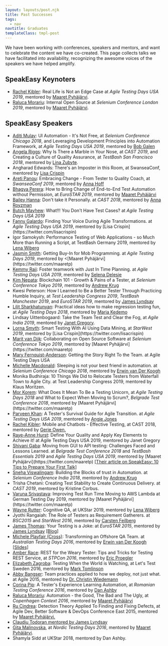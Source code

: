 ```yaml
---
layout: layouts/post.njk
title: Past Successes
tags:
  - nav
navtitle: Graduates
templateClass: tmpl-post
---
```


We have been working with conferences, speakers and mentors, and want to celebrate the content we have co-created. This page collects talks we have facilitated into availability, recognizing the awesome voices of the speakers we have helped amplify.

## SpeakEasy Keynoters

   * [Rachel Kibler](https://twitter.com/racheljoi): Real Life is Not an Edge Case at *Agile Testing Days USA 2019*, mentored by [Maaret Pyhäjärvi](https://twitter.com/maaretp).
   * [Raluca Morariu](https://twitter.com/schumitza): Internal Open Source at *Selenium Conference London 2019*, mentored by [Maaret Pyhäjärvi](https://twitter.com/maaretp).


## SpeakEasy Speakers

   * [Aditi Mulay](https://twitter.com/AditiMulay18): UI Automation - It's Not Free, at *Selenium Conference Chicago 2018*, and Leveraging Development Principles into Automation Framework, at *Agile Testing Days USA 2019*, mentored by [Bob Galen](https://twitter.com/bobgalen)
   * [Angela Riggs](https://twitter.com/AngelaRiggs_): Why Is There a Marble in Your Nose, at *CAST 2019*, and Creating a Culture of Quality Assurance, at *TestBash San Francisco 2018*, mentored by [Lina Zubyte](https://twitter.com/buggylina).
   * Angharad Edwards: There's an Imposter in this Room, at SwanseaConf, mentored by [Lisa Crispin](https://twitter.com/lisacrispin)
   * <a href="https://twitter.com/unremarkableQA">Areti Panou</a>: Embracing Change - From Tester to Quality Coach, at <i>SwanseaConf 2019</i>, mentored by <a href="https://twitter.com/Anna_Hoff">Anna Hoff</a></li>
   * <a href="https://twitter.com/bhagyagdm">Bhagya Perera</a>: How to Bring Change of End-to-End Test Automation without Permission, at *EuroSTAR 2019*, mentored by [Maaret Pyhäjärvi](https://twitter.com/maaretp)
        <li><a href="https://twitter.com/baileyhanna"  target="_blank">Bailey Hanna</a>: Don't take it Personally.
            at <i>CAST 2018</i>, mentored by <a href="https://twitter.com/QA_nna"  target="_blank">Anna Royzman</a></li>
        <li><a href="https://twitter.com/ButchMayhew"  target="_blank">Butch Mayhew</a>: What!!! You Don't Have Test Cases?
            at <i>Agile Testing Days USA 2019</i></li>
        <li><a href="https://twitter.com/dramatictester" target="_blank">Fanny Galardo</a>: Finding Your Voice During Agile Transformations.
          at <I>Agile Testing Days USA 2019</i>, mentored by [Lisa Crispin](https://twitter.com/lisacrispin)
        <li>Igor Samokysh: Performance Testing of Web Applications - so Much More than Running a Script,
          at TestBash Germany 2019,
          mentored by <a href="https://twitter.com/LenaPejgan">Lena Wiberg</li>
        <li><a href="https://twitter.com/jasmintestscode"  target="_blank">Jasmin Smith</a>: Getting Buy-In for Mob Programming.
            at <i>Agile Testing Days 2019</i>,
            mentored by <[Maaret Pyhäjärvi](https://twitter.com/maaretp)
        <li><a href="https://twitter.com/kemmraj" target="_blank">Kemmy Raji</a>: Foster teamwork with Just In Time Planning.
            at <i>Agile Testing Days USA 2019</i>,
            mentored by <a href="https://twitter.com/SelenaDelesie"  target="_blank">Selena Delesie</a></li>
        <li><a href="https://twitter.com/C2KimN">Kim Nepata</a>: Blockchain 101 - Growth & Pains of a Tester,
          at <i>Selenium Conference Tokyo 2019</i>,
            mentored by <a href="https://twitter.com/lazycoderio" target="_blank">Andrew Krug</a> </li>
        <li>Kwesi Peterson: How I Learned to Be a Better Tester Through Practicing Humble Inquiry,
          at <i>Test Leadership Congress 2019</i>, <i>TestBash Manchester 2019</i>, and <i>EuroSTAR 2019</i>,
          mentored by <a href="https://twitter.com/workroomprds">James Lyndsay</li>
        <li><a href="https://twitter.com/lilitshark">Lilit Sharkhatunyan</a>: Practical ideas how to make regression testing fun,
            at <i>Agile Testing Days 2018</i>,
            mentored by <a href="https://twitter.com/mariakedemo">Maria Kedemo</a></li>
        <li>Lindsay Uittenbogaard: Take the Team Test and Clear the Fog,
          at <i>Agile India 2019</i>,
          mentored by <a href="https://twitter.com/janetgregoryca">Janet Gregory</a>.
        <li><a href="https://twitter.com/DigiLorna">Lorna Smyth</a>: Smart Testing With AI Using Data Mining,
          at <i>StarWest 2019</i>,
          mentored by [Lisa Crispin](https://twitter.com/lisacrispin)
        <li><a href="https://twitter.com/MaritvanDijk77" target="_blank">Marit van Dijk</a>: Collaborating on Open Source Software
            at <i>Selenium Conference Tokyo 2019</i>,
            mentored by [Maaret Pyhäjärvi](https://twitter.com/maaretp)
        <li><a href="GrrlPirate"  target="_blank">Mary Fernquist-Anderson</a>: Getting the Story Right To the Team. at Agile Testing Days USA</li>
        <li><a href="https://twitter.com/mishmaccas" target="_blank">Michelle Macdonald</a>: Sleeping is not your best friend in
            automation.
            at <i>Selenium Conference Chicago 2018</i>,
            mentored by <a href="https://twitter.com/evanderkoogh" target="_blank">Erwin van Der Koogh</a></li>
        <li>Monika Budhiraja: 10 Things We Did to Relocate Testers from Waterfall Town to Agile City.
          at Test Leadership Congress 2019,
          mentored by Klaus Moritzen.
        <li><a href="https://twitter.com/temorel" target="_blank">Mor Korem</a>: What Does It Mean To Be a Testing Unicorn, at <i>Agile Testing Days 2018</i>
            and What to Expect When Moving to Scrum?, <i>Belgrade Test Conference 2018</i>,
        mentored by [Maaret Pyhäjärvi](https://twitter.com/maaretp)
        <li><a href="https://twitter.com/Parveen_Khan10"  target="_blank">Parveen Khan</a>: A Tester's Survival Guide for Agile Transition.
            at <i>Agile Testing Days USA 2019</i>,
            mentored by <a href="https://twitter.com/techgirl1908">Angie Jones</a></li>
        <li><a href="https://twitter.com/racheljoi">Rachel Kibler</a>: Mobile and Chatbots - Effective Testing,
          at CAST 2018, mentored by <a href="https://twitter.com/GerieOwen">Gerie Owen.</a></li>
        <li><a href="https://twitter.com/RayeAnneHurst"  target="_blank">Raye-Anne Hurst</a>: Define Your Quality and Apply Key Elements to Achieve it! at Agile Testing Days USA 2019, mentored by Janet Gregory</li>
        <li><a href="https://twitter.com/shivani_gaba_" target="_blank">Shivani Gaba</a>: Moving from GUI to API testing:
            Challenges Faced and Lessons Learned.
            at <i>Belgrade Test Conference 2018</i> and <i>TestBash Essentials 2019</i>
            and <i>Agile Testing Days USA 2019</i>,
            mentored by [Maaret Pyhäjärvi](https://twitter.com/maaretp)
            <a href="https://medium.com/@shivani_gaba/10-tips-to-prepare-your-first-talk-9c4e15ed8dd6" target="_blank">
            [Their article on SpeakEasy: 10 Tips to Prepare Your First Talk]</a></li>
        <li><a href="https://twitter.com/sviswalingam" target="_blank">Sneha Viswalingam</a>: Building the Blocks of trust in
            Automation.
            at <i>Selenium Conference India 2018</i>, mentored by <a href="https://twitter.com/lazycoderio" target="_blank">Andrew Krug</a></li>
        <li>Trisha Chetani: Creating Test Stability to Create Continuous Delivery. at <i>CAST 2019</i>, mentored by Kristine Corbus. </li>
        <li><a href="https://twitter.com/vibranttester">Varuna Srivastava</a>: Improving Test Run Time Moving to AWS Lambda at German Testing Day 2019,
            mentored by [Maaret Pyhäjärvi](https://twitter.com/maaretp)
        <li><a href="https://twitter.com/microrutter">Wayne Rutter</a>: Cognitive QA,
          at UKStar 2019,
          mentored by <a href="https://twitter.com/LenaPejgan">Lena Wiberg</a></li>
   * Jyothi Rangaiah: The Role of Testers as Requirement Gatherers.
            at <i>BSC2015</i> and <i>StarWest 2016</i>, mentored by [Carsten
                Feilberg](https://twitter.com/Carsten_F)
        <li><a href="https://twitter.com/qahiccupps" target="_blank">James Thomas</a>: Your Testing is a Joke:
            at <i>EuroSTAR 2015</i>, mentored by <a href="https://twitter.com/workroomprds" target="_blank">James Lyndsay</a> <a
                    href="https://qahiccups.blogspot.com/2017/01/speaking-easier.html" target="_blank">[Blog]</a></li>
        <li><a href="https://twitter.com/MichelePlayfair" target="_blank">Michele Playfair (Cross)</a>: Transforming an Offshore
            QA Team.
            at <i>Australian Testing Days 2016</i>, mentored by <a href="https://twitter.com/evanderkoogh" target="_blank">Erwin van Der Koogh</a>
            <a href="https://www.slideshare.net/slideshow/embed_code/key/qVyRnIjOnGqOTl" target="_blank">[Slides]</a>
        </li>
        <li><a href="https://twitter.com/ambertests" target="_blank">Amber Race</a>: REST for the Weary Tester: Tips and Tricks for Testing REST Service,
          at <i>STPCon 2016</i>, mentored by <a href="https://twitter.com/ericproegler" target="_blank">Eric Proegler</a></li>
        <li><a href="https://twitter.com/ezagroba" target="_blank">Elizabeth Zagroba</a>: Testing When the World is Watching,
          at Let's Test Sweden 2016,
          mentored by <a href="https://twitter.com/markontask" target="_blank">Mark Tomlinson</a></li>
        <li><a href="https://twitter.com/a_bangser" target="_blank">Abby Bangser</a>: Team practices applied to how we deploy, not just what. at Agile 2015, mentored by <a href="https://twitter.com/c_wiedemann" target="_blank">Dr. Christin Wiedemann</a></li>
   * [Corina Pip](https://twitter.com/imalittletester): A Tester's Experience Learning Automation,
   at *Romanian Testing Conference 2016*, mentored by [Dan Ashby](https://twitter.com/DanAshby04)
   * [Raluca Morariu](https://twitter.com/schumitza"): Automation - the Good, The Bad and The Ugly,
   at *Copenhagen Context 2016*, mentored by [Maaret Pyhäjärvi](https://twitter.com/maaretp)
   * [Ru Cindrea](https://twitter.com/ru_altom): Detection Theory Applied To Finding and Fixing Defects,
   at Agile Dev, Better Software & DevOps Conference East 2015, mentored by <a href="https://twitter.com/maaretp">Maaret Pyhäjärvi.
   * Claudiu Todoran mentored by James Lyndsay
   * [Gita Malinovska](https://twitter.com/gita_m), at *Nordic Testing Days 2016*, mentored by [Maaret Pyhäjärvi](https://twitter.com/maaretp).
   * Shamyla Sidd at UKStar 2018, mentored by Dan Ashby.
